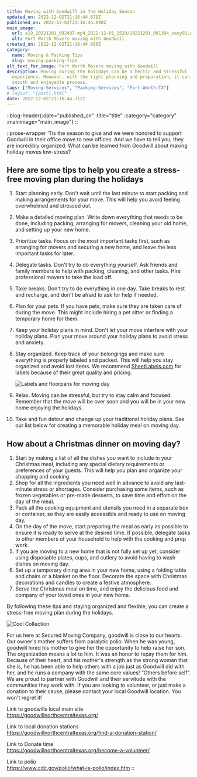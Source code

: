 ```yaml
---
title: Moving with Goodwill in the Holiday Season
updated_on: 2022-12-02T21:16:44.679Z
published_on: 2022-12-02T21:16:44.698Z
main_image:
  url: a19_20221201_092437-mp4_2022-12-01_1529/20221201_091304_vexy91.webp
  alt: Fort Worth Movers moving with Goodwill
created_on: 2022-12-02T21:16:44.666Z
category:
  name: Moving & Packing Tips
  slug: moving-packing-tips
alt_text_for_image: Fort Worth Movers moving with Goodwill
description: Moving during the holidays can be a hectic and stressful
  experience. However, with the right planning and preparation, it can also be a
  smooth and enjoyable process.
tags: ["Moving-Services", "Packing-Services", "Fort-Worth-TX"]
# layout: "[post].html"
date: 2022-12-02T21:16:44.712Z
---
```

::blog-header{:date="published_on" :title="title" :category="category" :mainimage="main_image"}
::

::prose-wrapper
‘Tis the season to give and we were honored to support Goodwill in their office move to new offices. And we have to tell you, they are incredibly organized. What can be learned from Goodwill about making holiday moves low-stress?

## Here are some tips to help you create a stress-free moving plan during the holidays

1. Start planning early. Don't wait until the last minute to start packing and making arrangements for your move. This will help you avoid feeling overwhelmed and stressed out.
2. Make a detailed moving plan. Write down everything that needs to be done, including packing, arranging for movers, cleaning your old home, and setting up your new home.
3. Prioritize tasks. Focus on the most important tasks first, such as arranging for movers and securing a new home, and leave the less important tasks for later.
4. Delegate tasks. Don't try to do everything yourself. Ask friends and family members to help with packing, cleaning, and other tasks. Hire professional movers to take the load off.
5. Take breaks. Don't try to do everything in one day. Take breaks to rest and recharge, and don't be afraid to ask for help if needed.
6. Plan for your pets. If you have pets, make sure they are taken care of during the move. This might include hiring a pet sitter or finding a temporary home for them.
7. Keep your holiday plans in mind. Don't let your move interfere with your holiday plans. Plan your move around your holiday plans to avoid stress and anxiety.
8. Stay organized. Keep track of your belongings and make sure everything is properly labeled and packed. This will help you stay organized and avoid lost items. We recommend [SheetLabels.com](https://www.sheetlabels.com/labels/SL102-WUP) for labels because of their great quality and pricing.

   ![Labels and floorpans for moving day](https://res.cloudinary.com/alexy-19-llc/image/upload/c_scale,w_800/v1670014997/secured-moving-company/a19_20221201_092437-mp4_2022-12-01_1529/20221201_091706_ukhfab.webp)
9. Relax. Moving can be stressful, but try to stay calm and focused. Remember that the move will be over soon and you will be in your new home enjoying the holidays.
10. Take and fun detour and change up your traditional holiday plans. See our list below for creating a memorable holiday meal on moving day.

## How about a Christmas dinner on moving day?

1. Start by making a list of all the dishes you want to include in your Christmas meal, including any special dietary requirements or preferences of your guests. This will help you plan and organize your shopping and cooking.
2. Shop for all the ingredients you need well in advance to avoid any last-minute stress or shortages. Consider purchasing some items, such as frozen vegetables or pre-made desserts, to save time and effort on the day of the meal.
3. Pack all the cooking equipment and utensils you need in a separate box or container, so they are easily accessible and ready to use on moving day.
4. On the day of the move, start preparing the meal as early as possible to ensure it is ready to serve at the desired time. If possible, delegate tasks to other members of your household to help with the cooking and prep work.
5. If you are moving to a new home that is not fully set up yet, consider using disposable plates, cups, and cutlery to avoid having to wash dishes on moving day.
6. Set up a temporary dining area in your new home, using a folding table and chairs or a blanket on the floor. Decorate the space with Christmas decorations and candles to create a festive atmosphere.
7. Serve the Christmas meal on time, and enjoy the delicious food and company of your loved ones in your new home.

By following these tips and staying organized and flexible, you can create a stress-free moving plan during the holidays.

![Cool Collection](https://res.cloudinary.com/alexy-19-llc/image/upload/c_scale,w_1200/v1670015005/secured-moving-company/a19_20221201_092437-mp4_2022-12-01_1529/20221201_090524_kdhocx.webp)

For us here at Secured Moving Company, goodwill is close to our hearts. Our owner's mother suffers from paralytic polio. When he was young, goodwill hired his mother to give her the opportunity to help raise her son.  The organization means a lot to him. It was an honor to repay them for him. Because of their heart, and his mother's strength as the strong woman that she is, he has been able to help others with a job just as Goodwill did with her, and he runs a company with the same core values! “Others before self”. We are proud to partner with Goodwill and their servitude with the communities they work with. If you are looking to volunteer, or just make a donation to their cause, please contact your local Goodwill location. You won't regret it!

Link to goodwills local main site
<br><https://goodwillnorthcentraltexas.org/>

Link to local donation stations
<br><https://goodwillnorthcentraltexas.org/find-a-donation-station/>

Link to Donate time
<br><https://goodwillnorthcentraltexas.org/become-a-volunteer/>

Link to polio
<br><https://www.cdc.gov/polio/what-is-polio/index.htm>
::